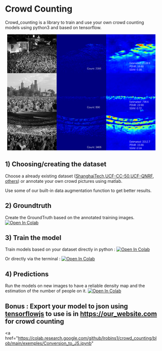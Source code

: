 # Crowd Counting
Crowd_counting is a library to train and use your own crowd counting models using python3 and based on tensorflow.
<p align="center">
<img src="https://github.com/lrobins1/crowd_counting/blob/main/assets/counting_exemple.png" height="384px">
</p>


## 1) Choosing/creating the dataset 

Choose a already existing dataset ([ShanghaiTech](https://github.com/desenzhou/ShanghaiTechDataset),[UCF-CC-50](https://www.crcv.ucf.edu/data/ucf-cc-50/),[UCF-QNRF](https://www.crcv.ucf.edu/data/ucf-qnrf/), [others](https://paperswithcode.com/datasets?task=crowd-counting)) or annotate your own crowd pictures using matlab.

Use some of our built-in data augmentation function to get better results.

## 2) Groundtruth 

Create the GroundTruth based on the annotated training images.  <a href="https://colab.research.google.com/github/lrobins1/crowd_counting/blob/main/exemples/Ground%20Truth%20generation.ipynb" target="_parent"><img src="https://colab.research.google.com/assets/colab-badge.svg" alt="Open In Colab"/></a>

## 3) Train the model


Train models based on your dataset directly in python : <a href="https://colab.research.google.com/github/lrobins1/crowd_counting/blob/main/exemples/Model_Training.ipynb" target="_parent"><img src="https://colab.research.google.com/assets/colab-badge.svg" alt="Open In Colab"/></a>

Or directly via the terminal : <a href="https://colab.research.google.com/github/lrobins1/crowd_counting/blob/main/exemples/Model_Training.ipynb" target="_parent"><img src="https://colab.research.google.com/assets/colab-badge.svg" alt="Open In Colab"/></a>

## 4) Predictions

Run the models on new images to have a reliable density map and the estimation of the number of people on it. <a href="https://colab.research.google.com/github/lrobins1/crowd_counting/blob/main/exemples/Model_testing.ipynb" target="_parent"><img src="https://colab.research.google.com/assets/colab-badge.svg" alt="Open In Colab"/></a>


## Bonus : Export your model to json using [tensorflowjs](https://github.com/tensorflow/tfjs/tree/master/tfjs-converter)  to use is in https://our_website.com for crowd counting 

<a href="https://colab.research.google.com/github/lrobins1/crowd_counting/blob/main/exemples/Conversion_to_JS.ipynb"
